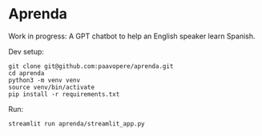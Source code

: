 # Aprenda

Work in progress: A GPT chatbot to help an English speaker learn Spanish.

Dev setup:

```
git clone git@github.com:paavopere/aprenda.git
cd aprenda
python3 -m venv venv
source venv/bin/activate
pip install -r requirements.txt
```

Run:

```
streamlit run aprenda/streamlit_app.py
```